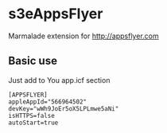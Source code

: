 s3eAppsFlyer
============

Marmalade extension for http://appsflyer.com


Basic use
---------

Just add to You app.icf section

    [APPSFLYER]
    appleAppId="566964502"
    devKey="wWh9JoEr5oX5LPLmwe5aNi"
    isHTTPS=false
    autoStart=true

